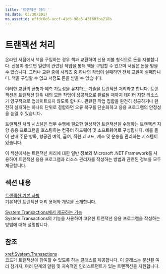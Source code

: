 ```yaml
---
title: '트랜잭션 처리 '
ms.date: 03/30/2017
ms.assetid: effdc8e6-accf-41eb-98a5-431603ba218b
---
```

# <a name="transaction-processing"></a>트랜잭션 처리 
온라인 서점에서 책을 구입하는 경우 책과 교환하여 신용 지불 형식으로 돈을 지불합니다. 신용이 좋으면 일련의 관련된 작업을 통해 책을 구입할 수 있으며 서점은 돈을 받을 수 있습니다. 그러나 교환 중에 시리즈 중 하나의 작업이 실패하면 전체 교환이 실패합니다. 책을 구입할 수 없고 서점도 돈을 받을 수 없습니다.  
  
 이러한 교환의 균형과 예측 가능성을 유지하는 기술을 트랜잭션 처리라고 합니다. 트랜잭션은 트랜잭션 단위 내의 모든 작업이 성공적으로 완료될 때까지 데이터 지향 리소스가 영구적으로 업데이트되지 않도록 합니다. 관련된 작업 집합을 완전히 성공하거나 완전히 실패하는 하나의 단위로 결합하면 오류 복구를 단순화하고 응용 프로그램의 안정성을 높일 수 있습니다.  
  
 트랜잭션 처리 시스템은 업무 수행에 필요한 일상적인 트랜잭션을 수행하는 트랜잭션 지향 응용 프로그램을 호스팅하는 컴퓨터 하드웨어 및 소프트웨어로 구성됩니다. 예를 들어 판매 주문 항목, 항공권 예약, 급여, 직원 레코드, 제조 및 운송을 관리하는 시스템이 있습니다.  
  
 이 섹션에서는 트랜잭션 처리에 대한 일반 정보와 Microsoft .NET Framework를 사용하여 트랜잭션 응용 프로그램과 리소스 관리자를 작성하는 방법과 관련된 정보를 모두 제공합니다.  
  
## <a name="in-this-section"></a>섹션 내용  
 [트랜잭션 기본 사항](../../../../docs/framework/data/transactions/transaction-fundamentals.md)  
 기본적인 트랜잭션 처리 용어와 개념을 소개합니다.  
  
 [System.Transactions에서 제공하는 기능](../../../../docs/framework/data/transactions/features-provided-by-system-transactions.md)  
 System.Transactions의 기능을 사용하여 고유한 트랜잭션 응용 프로그램을 작성하는 방법에 대해 설명합니다.  
  
## <a name="reference"></a>참조  
 <xref:System.Transactions>  
 코드가 트랜잭션에 참여할 수 있도록 하는 클래스를 제공합니다. 이 클래스는 분산된 여러 참가자, 여러 단계의 알림 및 지속적인 인리스트먼트가 있는 트랜잭션을 지원합니다.
